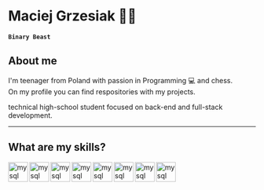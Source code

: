 # Maciej Grzesiak 🙋‍♂️

**`Binary Beast`**

## About me 
I'm teenager from Poland with passion in Programming :computer: and chess.<br> On my profile you can find respositories with my projects.

technical high-school student focused on back-end and full-stack development.

---

## What are my skills?
<img alt="mysql" align="left" width="40px" src="https://cdn.jsdelivr.net/gh/devicons/devicon/icons/mysql/mysql-original-wordmark.svg" />
<img alt="mysql" align="left" width="40px" src="https://cdn.jsdelivr.net/gh/devicons/devicon/icons/php/php-plain.svg" />
<img alt="mysql" align="left" width="40px" src="https://cdn.jsdelivr.net/gh/devicons/devicon/icons/cplusplus/cplusplus-original.svg" />
<img alt="mysql" align="left" width="40px" src="https://cdn.jsdelivr.net/gh/devicons/devicon/icons/html5/html5-original.svg" />
<img alt="mysql" align="left" width="40px" src="https://cdn.jsdelivr.net/gh/devicons/devicon/icons/javascript/javascript-original.svg" />
<img alt="mysql" align="left" width="40px" src="https://cdn.jsdelivr.net/gh/devicons/devicon/icons/css3/css3-original.svg" />
<img alt="mysql" align="left" width="40px" src="https://cdn.jsdelivr.net/gh/devicons/devicon/icons/git/git-original.svg" />
<img alt="mysql" align="left" width="40px" src="https://cdn.jsdelivr.net/gh/devicons/devicon/icons/github/github-original-wordmark.svg" />
